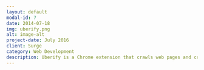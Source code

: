 ```yaml
---
layout: default
modal-id: 7
date: 2014-07-18
img: uberify.png
alt: image-alt
project-date: July 2016
client: Surge
category: Web Development
description: Uberify is a Chrome extension that crawls web pages and creates buttons out of addresses to request a ride via Uber. This project won first place in an Uber sponsored hackathon. Read more about the project <a href="http://uberify.github.io/uberify/">here</a>.
---
```

